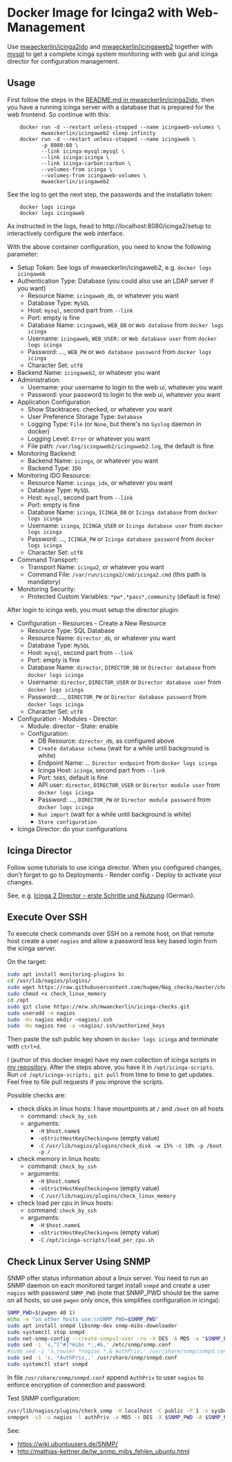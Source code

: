 Docker Image for Icinga2 with Web-Management
============================================

Use [mwaeckerlin/icinga2ido](https://github.com/mwaeckerlin/icinga2ido) and [mwaeckerlin/icingaweb2](https://github.com/mwaeckerlin/icingaweb2) together with [mysql](https://hub.docker.com/r/_/mysql/) to get a complete icinga system monitoring with web gui and icinga director for configuration management.


Usage
-----

First follow the steps in the [README.md in mwaeckerlin/icinga2ido](https://github.com/mwaeckerlin/icinga2ido/blob/master/README.md), then you have a running icinga server with a database that is prepared for the web frontend. So continue with this:

        docker run -d --restart unless-stopped --name icingaweb-volumes \
               mwaeckerlin/icingaweb2 sleep infinity
        docker run -d --restart unless-stopped --name icingaweb \
               -p 8080:80 \
               --link icinga-mysql:mysql \
               --link icinga:icinga \
               --link icinga-carbon:carbon \
               --volumes-from icinga \
               --volumes-from icingaweb-volumes \
               mwaeckerlin/icingaweb2

See the log to get the next step, the passwords and the installatin token:

        docker logs icinga
        docker logs icingaweb

As instructed in the logs, head to http://localhost:8080/icinga2/setup to interactively configure the web interface.

With the above container configuration, you need to know the following parameter:
  - Setup Token: See logs of mwaeckerlin/icingaweb2, e.g. `docker logs icingaweb`
  - Authentication Type: Database (you could also use an LDAP server if you want)
     - Resource Name: `icingaweb_db`, or whatever you want
     - Database Type: `MySQL`
     - Host: `mysql`, second part from `--link`
     - Port: empty is fine
     - Database Name: `icingaweb`, `WEB_DB` or `Web database` from `docker logs icinga`
     - Username: `icingaweb`, `WEB_USER:` or `Web database user` from `docker logs icinga`
     - Password: …, `WEB_PW` or `Web database password` from `docker logs icinga`
     - Character Set: `utf8`
  - Backend Name: `icingaweb2`, or whatever you want
  - Administration:
     - Username: your username to login to the web ui, whatever you want
     - Password: your password to login to the web ui, whatever you want
  - Application Configuration
     - Show Stacktraces: checked, or whatever you want
     - User Preference Storage Type: `Database`
     - Logging Type: `File` (or `None`, but there's no `Syslog` daemon in docker)
     - Logging Level: `Error` or whatever you want
     - File path: `/var/log/icingaweb2/icingaweb2.log`, the default is fine
  - Monitoring Backend:
     - Backend Name: `icinga`, or whatever you want
     - Backend Type: `IDO`
  - Monitoring IDO Resource:
     - Resource Name: `icinga_ido`, or whatever you want
     - Database Type: `MySQL`
     - Host: `mysql`, second part from `--link`
     - Port: empty is fine
     - Database Name: `icinga`, `ICINGA_DB` or `Icinga database` from `docker logs icinga`
     - Username: `icinga`, `ICINGA_USER` or `Icinga database user` from `docker logs icinga`
     - Password: …, `ICINGA_PW` or `Icinga database password` from `docker logs icinga`
     - Character Set: `utf8`
  - Command Transport:
     - Transport Name: `icinga2`, or whatever you want
     - Command File: `/var/run/icinga2/cmd/icinga2.cmd` (this path is mandatory)
  - Monitoring Security:
     - Protected Custom Variables: `*pw*,*pass*,community` (default is fine)

After login to icinga web, you must setup the director plugin:

  - Configuration - Resources - Create a New Resource
     - Resource Type: SQL Database
     - Resource Name: `director_db`, or whatever you want
     - Database Type: `MySQL`
     - Host: `mysql`, second part from `--link`
     - Port: empty is fine
     - Database Name: `director`, `DIRECTOR_DB` or `Director database` from `docker logs icinga`
     - Username: `director`, `DIRECTOR_USER` or `Director database user` from `docker logs icinga`
     - Password: …, `DIRECTOR_PW` or `Director database password` from `docker logs icinga`
     - Character Set: `utf8`
  - Configuration - Modules - Director:
     - Module: director - State: enable
     - Configuration:
        - DB Resource: `director_db`, as configured above
        - `Create database schema` (wait for a while until background is white)
        - Endpoint Name: … `Director endpoint` from `docker logs icinga`
        - Icinga Host: `icinga`, second part from `--link`
        - Port: `5665`, default is fine
        - API user: `director`, `DIRECTOR_USER` or `Director module user` from `docker logs icinga`
        - Password: …, `DIRECTOR_PW` or `Director module password` from `docker logs icinga`
        - `Run import` (wait for a while until background is white)
        - `Store configuration`
  - Icinga Director: do your configurations


Icinga Director
---------------

Follow some tutorials to use icinga director. When you configured changes, don't forget to go to Deployments - Render config - Deploy to activate your changes.

See, e.g. [Icinga 2 Director – erste Schritte und Nutzung](https://www.unixe.de/icinga2-director-erste-schritte-und-nutzung/) (German).


Execute Over SSH
----------------

To execute check commands over SSH on a remote host, on that remote host create a user `nagios` and allow a password less key based login from the icinga server.

On the target:
```bash
sudo apt install monitoring-plugins bc
cd /usr/lib/nagios/plugins/
sudo wget https://raw.githubusercontent.com/hugme/Nag_checks/master/check_linux_memory
sudo chmod +x check_linux_memory
cd /opt
sudo git clone https://mrw.sh/mwaeckerlin/icinga-checks.git
sudo useradd -m nagios
sudo -Hu nagios mkdir ~nagios/.ssh
sudo -Hu nagios tee -a ~nagios/.ssh/authorized_keys
```

Then paste the ssh public key shown in `docker logs icinga` and terminate with `ctrl+d`.

I (author of this docker image) have my own collection of icinga scripts in [my repository](https://mrw.sh/mwaeckerlin/icinga-check). After the steps above, you have it in `/opt/icinga-scripts`. Run `cd /opt/icinga-scripts; git pull` from time to time to get updates. Feel free to file pull requests if you improve the scripts.

Possible checks are:
 - check disks in linux hosts: I have mountpoints at `/` and `/boot` on all hosts
    - command: `check_by_ssh`
    - arguments:
       - `-H` `$host.name$`
       - `-oStrictHostKeyChecking=no` (empty value)
       - `-C` `/usr/lib/nagios/plugins/check_disk -w 15% -c 10% -p /boot -p /`
 - check memory in linux hosts:
    - command: `check_by_ssh`
    - arguments:
       - `-H` `$host.name$`
       - `-oStrictHostKeyChecking=no` (empty value)
       - `-C` `/usr/lib/nagios/plugins/check_linux_memory`
 - check load per cpu in linux hosts:
    - command: `check_by_ssh`
    - arguments:
       - `-H` `$host.name$`
       - `-oStrictHostKeyChecking=no` (empty value)
       - `-C` `/opt/icinga-scripts/load_per_cpu.sh`


Check Linux Server Using SNMP
-----------------------------

SNMP offer status information about a linux server. You need to run an SNMP daemon on each monitored target install `snmpd` and create a user `nagios` with password `SNMP_PWD` (note that SNMP_PWD should be the same on all hosts, so use `pwgen` only once, this simplifies configuration in icinga):

```bash
SNMP_PWD=$(pwgen 40 1)
echo -e "on other hosts use:\nSNMP_PWD=$SNMP_PWD"
sudo apt install snmpd libsnmp-dev snmp-mibs-downloader
sudo systemctl stop snmpd
sudo net-snmp-config --create-snmpv3-user -ro -X DES -A MD5 -a "$SNMP_PWD" -x "$SNMP_PWD" nagios
sudo sed -i 's,^[^#]*mibs *:,#&,' /etc/snmp/snmp.conf
#sudo sed -i 's,rouser *nagios *,& AuthPriv,' /usr/share/snmp/snmpd.conf
sudo sed -i 's, *AuthPriv,,' /usr/share/snmp/snmpd.conf
sudo systemctl start snmpd
```

In file `/usr/share/snmp/snmpd.conf` append `AuthPriv` to user `nagios` to enforce encryption of connection and password.

Test SNMP configuration:
```bash
/usr/lib/nagios/plugins/check_snmp -H localhost -C public -P 1 -o sysDescr.0
snmpget -v3 -u nagios -l authPriv -a MD5 -x DES -X $SNMP_PWD -A $SNMP_PWD localhost sysDescr.0

```

See:
 - https://wiki.ubuntuusers.de/SNMP/
 - http://mathias-kettner.de/lw_snmp_mibs_fehlen_ubuntu.html